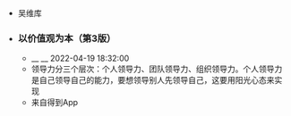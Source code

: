 - 吴维库
- ### 以价值观为本（第3版）
    - __ __ 2022-04-19 18:32:00
    - 领导力分三个层次：个人领导力、团队领导力、组织领导力。个人领导力是自己领导自己的能力，要想领导别人先领导自己，这要用阳光心态来实现
    - 来自得到App
